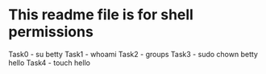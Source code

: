 # This readme file is for shell permissions
Task0 - su betty
Task1 - whoami
Task2 - groups
Task3 - sudo chown betty hello
Task4 - touch hello

